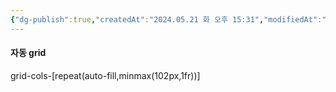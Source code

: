 ```yaml
---
{"dg-publish":true,"createdAt":"2024.05.21 화 오후 15:31","modifiedAt":"2024.05.21 화 오후 15:33","permalink":"/Dev/web/useage_pattern/css/","dgPassFrontmatter":true}
---
```



#### 자동 grid 
grid-cols-[repeat(auto-fill,minmax(102px,1fr))]


